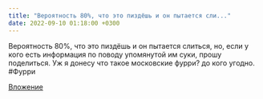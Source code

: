 ```yaml
---
title: "Вероятность 80%, что это пиздёшь и он пытается сли..."
date: 2022-09-10 01:18:00 +0300
---
```


Вероятность 80%, что это пиздёшь и он пытается слиться, но, если у кого есть информация по поводу упомянутой им суки, прошу поделиться. Уж я донесу что такое московские фурри? до кого угодно.
#Фурри

[Вложение](/assets/vk_photos/3/QcVL9nFCwRc.jpg)
